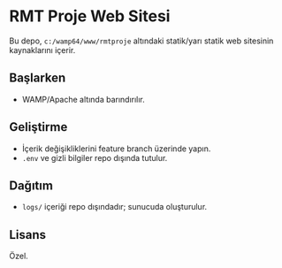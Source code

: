 # RMT Proje Web Sitesi

Bu depo, `c:/wamp64/www/rmtproje` altındaki statik/yarı statik web sitesinin kaynaklarını içerir.

## Başlarken
- WAMP/Apache altında barındırılır.

## Geliştirme
- İçerik değişikliklerini feature branch üzerinde yapın.
- `.env` ve gizli bilgiler repo dışında tutulur.

## Dağıtım
- `logs/` içeriği repo dışındadır; sunucuda oluşturulur.

## Lisans
Özel.
